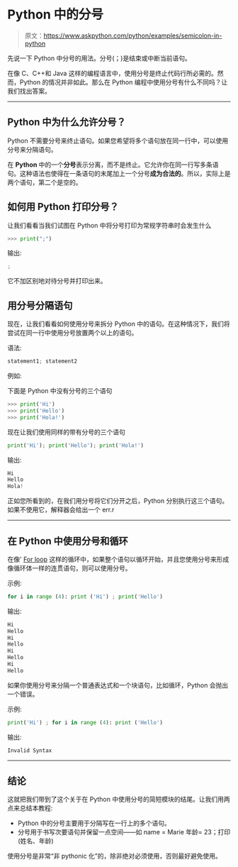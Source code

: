 # Python 中的分号

> 原文：<https://www.askpython.com/python/examples/semicolon-in-python>

先说一下 Python 中分号的用法。分号(；)是结束或中断当前语句。

在像 C、C++和 Java 这样的编程语言中，使用分号是终止代码行所必需的。然而，Python 的情况并非如此。那么在 Python 编程中使用分号有什么不同吗？让我们找出答案。

* * *

## Python 中为什么允许分号？

Python 不需要分号来终止语句。如果您希望将多个语句放在同一行中，可以使用分号来分隔语句。

在 **Python** 中的一个**分号**表示分离，而不是终止。它允许你在同一行写多条语句。这种语法也使得在一条语句的末尾加上一个分号**成为合法的**。所以，实际上是两个语句，第二个是空的。

## 如何用 Python 打印分号？

让我们看看当我们试图在 Python 中将分号打印为常规字符串时会发生什么

```py
>>> print(";")

```

输出:

```py
;

```

它不加区别地对待分号并打印出来。

## 用分号分隔语句

现在，让我们看看如何使用分号来拆分 Python 中的语句。在这种情况下，我们将尝试在同一行中使用分号放置两个以上的语句。

语法:

```py
statement1; statement2

```

例如:

下面是 Python 中没有分号的三个语句

```py
>>> print('Hi')
>>> print('Hello')
>>> print('Hola!')

```

现在让我们使用同样的带有分号的三个语句

```py
print('Hi'); print('Hello'); print('Hola!')

```

输出:

```py
Hi
Hello
Hola!

```

正如您所看到的，在我们用分号将它们分开之后，Python 分别执行这三个语句。如果不使用它，解释器会给出一个 err.r

* * *

## 在 Python 中使用分号和循环

在像' [For loop](https://www.askpython.com/python/python-for-loop) 这样的循环中，如果整个语句以循环开始，并且您使用分号来形成像循环体一样的连贯语句，则可以使用分号。

示例:

```py
for i in range (4): print ('Hi') ; print('Hello')

```

输出:

```py
Hi
Hello
Hi
Hello
Hi
Hello
Hi
Hello

```

如果你使用分号来分隔一个普通表达式和一个块语句，比如循环，Python 会抛出一个错误。

示例:

```py
print('Hi') ; for i in range (4): print ('Hello')

```

输出:

```py
Invalid Syntax

```

* * *

## 结论

这就把我们带到了这个关于在 Python 中使用分号的简短模块的结尾。让我们用两点来总结本教程:

*   Python 中的分号主要用于分隔写在一行上的多个语句。
*   分号用于书写次要语句并保留一点空间——如 name = Marie 年龄= 23；打印(姓名、年龄)

使用分号是非常“非 pythonic 化”的，除非绝对必须使用，否则最好避免使用。